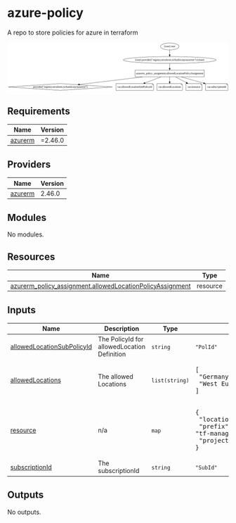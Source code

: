 # azure-policy

A repo to store policies for azure in terraform

![Alt text](./graph.svg)
<!-- BEGIN_TF_DOCS -->
## Requirements

| Name | Version |
|------|---------|
| <a name="requirement_azurerm"></a> [azurerm](#requirement\_azurerm) | =2.46.0 |

## Providers

| Name | Version |
|------|---------|
| <a name="provider_azurerm"></a> [azurerm](#provider\_azurerm) | 2.46.0 |

## Modules

No modules.

## Resources

| Name | Type |
|------|------|
| [azurerm_policy_assignment.allowedLocationPolicyAssignment](https://registry.terraform.io/providers/hashicorp/azurerm/2.46.0/docs/resources/policy_assignment) | resource |

## Inputs

| Name | Description | Type | Default | Required |
|------|-------------|------|---------|:--------:|
| <a name="input_allowedLocationSubPolicyId"></a> [allowedLocationSubPolicyId](#input\_allowedLocationSubPolicyId) | The PolicyId for allowedLocation Definition | `string` | `"PolId"` | no |
| <a name="input_allowedLocations"></a> [allowedLocations](#input\_allowedLocations) | The allowed Locations | `list(string)` | <pre>[<br>  "Germany West Central",<br>  "West Europe"<br>]</pre> | no |
| <a name="input_resource"></a> [resource](#input\_resource) | n/a | `map` | <pre>{<br>  "location": "Germany West Central",<br>  "prefix": "tf-managed-policy",<br>  "project": "az-900-prep"<br>}</pre> | no |
| <a name="input_subscriptionId"></a> [subscriptionId](#input\_subscriptionId) | The subscriptionId | `string` | `"SubId"` | no |

## Outputs

No outputs.
<!-- END_TF_DOCS -->